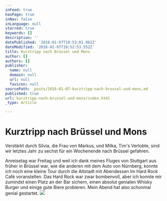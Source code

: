 ```yaml
---
inFeed: true
hasPage: true
inNav: false
inLanguage: null
starred: true
keywords: []
description: ''
datePublished: '2016-01-07T10:53:01.962Z'
dateModified: '2016-01-07T10:52:53.552Z'
title: Kurztripp nach Brüssel und Mons
author: []
authors: []
publisher:
  name: null
  domain: null
  url: null
  favicon: null
sourcePath: _posts/2016-01-07-kurztripp-nach-brussel-und-mons.md
published: true
url: kurztripp-nach-brussel-und-mons/index.html
_type: Article

---
```

# Kurztripp nach Brüssel und Mons

Verstärkt durch Silvia, die Frau von Markus, und Milka, Tim's Verlobte, sind wir letztes Jahr zu sechst für ein Wochenende nach Brüssel gefahren. 

Anreisetag war Freitag und weil ich dank meines Fluges von Stuttgart aus früher in Brüssel war, wie die anderen mit dem Auto von Nürnberg, konnte ich noch eine kleine Tour durch die Altstadt mit Abendessen Im Hard Rock Café voranstellen. Das Hard Rock war zwar bombenvoll, aber ich konnte mir zumindst einen Platz an der Bar sichern, einen absolut genialen Whisky Burger und einige gute Biere probieren. Mein Abend hat also schonmal genial gestartet.
![](https://the-grid-user-content.s3-us-west-2.amazonaws.com/4613df6e-0bc4-433d-a0f0-156c100ab7b3.jpg)